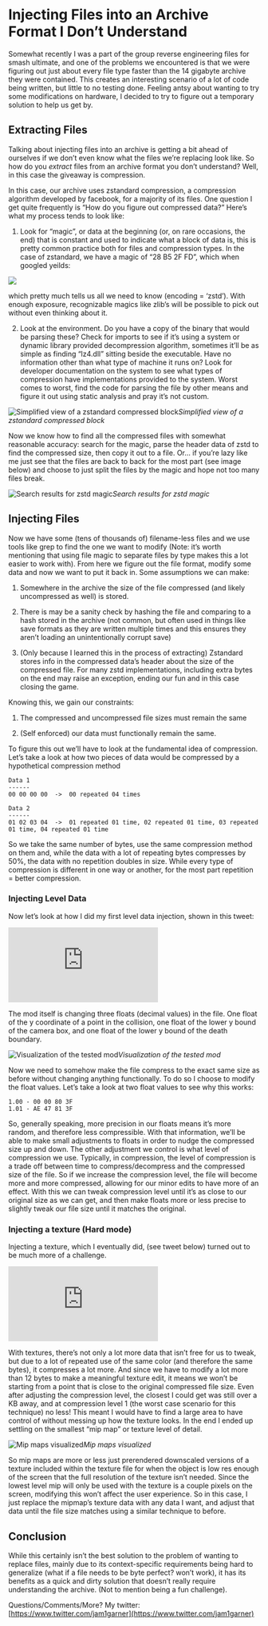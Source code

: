 
# Injecting Files into an Archive Format I Don’t Understand



Somewhat recently I was a part of the group reverse engineering files for smash ultimate, and one of the problems we encountered is that we were figuring out just about every file type faster than the 14 gigabyte archive they were contained. This creates an interesting scenario of a lot of code being written, but little to no testing done. Feeling antsy about wanting to try some modifications on hardware, I decided to try to figure out a temporary solution to help us get by.

## Extracting Files

Talking about injecting files into an archive is getting a bit ahead of ourselves if we don’t even know what the files we’re replacing look like. So how do you *extract* files from an archive format you don’t understand? Well, in this case the giveaway is compression.

In this case, our archive uses zstandard compression, a compression algorithm developed by facebook, for a majority of its files. One question I get quite frequently is “How do you figure out compressed data?” Here’s what my process tends to look like:

1. Look for “magic”, or data at the beginning (or, on rare occasions, the end) that is constant and used to indicate what a block of data is, this is pretty common practice both for files and compression types. In the case of zstandard, we have a magic of “28 B5 2F FD”, which when googled yeilds:

![](https://cdn-images-1.medium.com/max/2000/1*yGTD3s1ezlj7A_FMlCVENQ.png)

which pretty much tells us all we need to know (encoding = ‘zstd’). With enough exposure, recognizable magics like zlib’s will be possible to pick out without even thinking about it.

2. Look at the environment. Do you have a copy of the binary that would be parsing these? Check for imports to see if it’s using a system or dynamic library provided decompression algorithm, sometimes it’ll be as simple as finding “lz4.dll” sitting beside the executable. Have no information other than what type of machine it runs on? Look for developer documentation on the system to see what types of compression have implementations provided to the system. Worst comes to worst, find the code for parsing the file by other means and figure it out using static analysis and pray it’s not custom.

![Simplified view of a zstandard compressed block](https://cdn-images-1.medium.com/max/2000/1*II_a-kNslowpo9iYH5EXiA.png)*Simplified view of a zstandard compressed block*

Now we know how to find all the compressed files with somewhat reasonable accuracy: search for the magic, parse the header data of zstd to find the compressed size, then copy it out to a file. Or… if you’re lazy like me just see that the files are back to back for the most part (see image below) and choose to just split the files by the magic and hope not too many files break.

![Search results for zstd magic](https://cdn-images-1.medium.com/max/2000/1*zRc-4KqsgjwOkmsulMOLbQ.png)*Search results for zstd magic*

## Injecting Files

Now we have some (tens of thousands of) filename-less files and we use tools like grep to find the one we want to modify (Note: it’s worth mentioning that using file magic to separate files by type makes this a lot easier to work with). From here we figure out the file format, modify some data and now we want to put it back in. Some assumptions we can make:

1. Somewhere in the archive the size of the file compressed (and likely uncompressed as well) is stored.

1. There is may be a sanity check by hashing the file and comparing to a hash stored in the archive (not common, but often used in things like save formats as they are written multiple times and this ensures they aren’t loading an unintentionally corrupt save)

1. (Only because I learned this in the process of extracting) Zstandard stores info in the compressed data’s header about the size of the compressed file. For many zstd implementations, including extra bytes on the end may raise an exception, ending our fun and in this case closing the game.

Knowing this, we gain our constraints:
1. The compressed and uncompressed file sizes must remain the same

2. (Self enforced) our data must functionally remain the same.

To figure this out we’ll have to look at the fundamental idea of compression. Let’s take a look at how two pieces of data would be compressed by a hypothetical compression method

    Data 1
    ------
    00 00 00 00  ->  00 repeated 04 times

    Data 2
    ------
    01 02 03 04  ->  01 repeated 01 time, 02 repeated 01 time, 03 repeated 01 time, 04 repeated 01 time

So we take the same number of bytes, use the same compression method on them and, while the data with a lot of repeating bytes compresses by 50%, the data with no repetition doubles in size. While every type of compression is different in one way or another, for the most part repetition = better compression.

### Injecting Level Data

Now let’s look at how I did my first level data injection, shown in this tweet:

<iframe src="https://medium.com/media/8b53cff82362ad2e56eb540fdfa3aefc" frameborder=0></iframe>

The mod itself is changing three floats (decimal values) in the file. One float of the y coordinate of a point in the collision, one float of the lower y bound of the camera box, and one float of the lower y bound of the death boundary.

![Visualization of the tested mod](https://cdn-images-1.medium.com/max/2398/1*f8BHhVzBQBzChwRt7HosAA.jpeg)*Visualization of the tested mod*

Now we need to somehow make the file compress to the exact same size as before without changing anything functionally. To do so I choose to modify the float values. Let’s take a look at two float values to see why this works:

    1.00 - 00 00 80 3F
    1.01 - AE 47 81 3F

So, generally speaking, more precision in our floats means it’s more random, and therefore less compressible. With that information, we’ll be able to make small adjustments to floats in order to nudge the compressed size up and down. The other adjustment we control is what level of compression we use. Typically, in compression, the level of compression is a trade off between time to compress/decompress and the compressed size of the file. So if we increase the compression level, the file will become more and more compressed, allowing for our minor edits to have more of an effect. With this we can tweak compression level until it’s as close to our original size as we can get, and then make floats more or less precise to slightly tweak our file size until it matches the original.

### Injecting a texture (Hard mode)

Injecting a texture, which I eventually did, (see tweet below) turned out to be much more of a challenge.

<iframe src="https://medium.com/media/6b278fc4bd2f4f64ed239ac798aec83b" frameborder=0></iframe>

With textures, there’s not only a lot more data that isn’t free for us to tweak, but due to a lot of repeated use of the same color (and therefore the same bytes), it compresses a lot more. And since we have to modify a lot more than 12 bytes to make a meaningful texture edit, it means we won’t be starting from a point that is close to the original compressed file size. Even after adjusting the compression level, the closest I could get was still over a KB away, and at compression level 1 (the worst case scenario for this technique) no less! This meant I would have to find a large area to have control of without messing up how the texture looks. In the end I ended up settling on the smallest “mip map” or texture level of detail.

![Mip maps visualized](https://cdn-images-1.medium.com/max/2000/1*8MRyTA9MsJxkkAqY1xaGXw.png)*Mip maps visualized*

So mip maps are more or less just prerendered downscaled versions of a texture included within the texture file for when the object is low res enough of the screen that the full resolution of the texture isn’t needed. Since the lowest level mip will only be used with the texture is a couple pixels on the screen, modifying this won’t affect the user experience. So in this case, I just replace the mipmap’s texture data with any data I want, and adjust that data until the file size matches using a similar technique to before.

## Conclusion

While this certainly isn’t the best solution to the problem of wanting to replace files, mainly due to its context-specific requirements being hard to generalize (what if a file needs to be byte perfect? won’t work), it has its benefits as a quick and dirty solution that doesn’t really require understanding the archive. (Not to mention being a fun challenge).

Questions/Comments/More? My twitter: [https://www.twitter.com/jam1garner](https://www.twitter.com/jam1garner)
